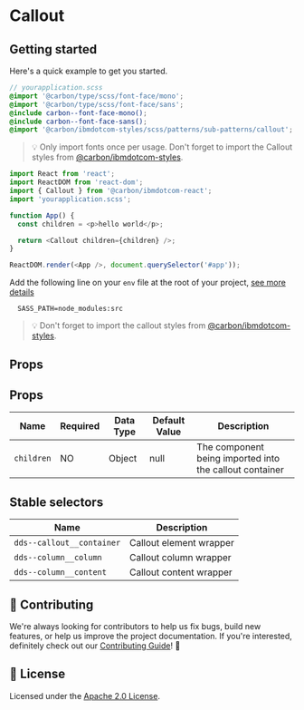 # Callout

## Getting started

Here's a quick example to get you started.

```scss
// yourapplication.scss
@import '@carbon/type/scss/font-face/mono';
@import '@carbon/type/scss/font-face/sans';
@include carbon--font-face-mono();
@include carbon--font-face-sans();
@import '@carbon/ibmdotcom-styles/scss/patterns/sub-patterns/callout';
```

> 💡 Only import fonts once per usage. Don't forget to import the Callout styles
> from
> [@carbon/ibmdotcom-styles](https://github.com/carbon-design-system/ibm-dotcom-library/blob/master/packages/styles).

```javascript
import React from 'react';
import ReactDOM from 'react-dom';
import { Callout } from '@carbon/ibmdotcom-react';
import 'yourapplication.scss';

function App() {
  const children = <p>hello world</p>;

  return <Callout children={children} />;
}

ReactDOM.render(<App />, document.querySelector('#app'));
```

Add the following line on your `env` file at the root of your project,
[see more details](https://github.com/carbon-design-system/ibm-dotcom-library/tree/master/packages/styles#usage)

```
  SASS_PATH=node_modules:src
```

> 💡 Don't forget to import the callout styles from
> [@carbon/ibmdotcom-styles](https://github.com/carbon-design-system/ibm-dotcom-library/blob/master/packages/styles).

## Props

## Props

| Name       | Required | Data Type | Default Value | Description                                             |
| ---------- | -------- | --------- | ------------- | ------------------------------------------------------- |
| `children` | NO       | Object    | null          | The component being imported into the callout container |

## Stable selectors

| Name                      | Description             |
| ------------------------- | ----------------------- |
| `dds--callout__container` | Callout element wrapper |
| `dds--column__column`     | Callout column wrapper  |
| `dds--column__content`    | Callout content wrapper |

## 🙌 Contributing

We're always looking for contributors to help us fix bugs, build new features,
or help us improve the project documentation. If you're interested, definitely
check out our
[Contributing Guide](https://github.com/carbon-design-system/ibm-dotcom-library/blob/master/.github/CONTRIBUTING.md)!
👀

## 📝 License

Licensed under the
[Apache 2.0 License](https://github.com/carbon-design-system/ibm-dotcom-library/blob/master/LICENSE).

